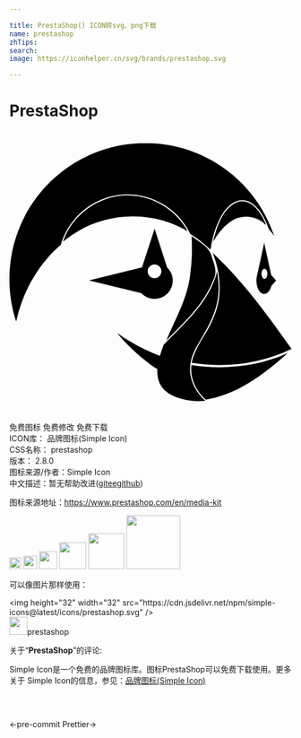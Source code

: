 ```yaml
---

title: PrestaShop() ICON转svg、png下载
name: prestashop
zhTips: 
search: 
image: https://iconhelper.cn/svg/brands/prestashop.svg

---
```


# PrestaShop  <small style="font-size: 60%;font-weight: 100"></small>

<div id="svg" class="svg-wrap">
<svg role="img" xmlns="http://www.w3.org/2000/svg" viewBox="0 0 24 24"><title>PrestaShop icon</title><path d="M11.558 1.034C5.174 1.034 0 6.21 0 12.592c0 1.258.201 2.47.574 3.597l.002-.007a12.415 12.415 0 01.53-1.787l.011-.03c.085-.222.179-.442.277-.66l.084-.181c.08-.171.165-.34.253-.507.036-.068.07-.136.108-.203.02-.038.044-.073.064-.11.094-.166.19-.332.29-.493l.075-.114c.125-.195.256-.386.393-.573l.035-.05c.144-.193.295-.38.451-.563l.1-.118c.155-.177.315-.35.481-.517l.099-.097a10.321 10.321 0 01.546-.503c.74-2.48 3.005-4.285 5.686-4.285 1.079 0 2.152.31 3.071.873a6.017 6.017 0 012.211 2.407l.007.015.04.074v.003l.004.002a9.925 9.925 0 011.567 1.198c.04.037.081.071.12.109.002 0 .006.005.007.006l-.002-.006-.001-.004v-.003l.042-.084c.377-2.384 1.43-4.102 2.67-4.102.934 0 1.762.975 2.276 2.476l.005.016.001.002c.145.158.287.331.424.521l.007.01.021.067-.02-.078c-1.542-4.569-5.863-7.857-10.952-7.857zM9.927 5.477C7.586 5.52 5.34 7.132 4.574 9.365l-.012.034a10.14 10.14 0 011.315-.895c2.806-1.656 6.479-1.646 9.278.016-.895-1.653-2.631-2.819-4.5-3.004a5.14 5.14 0 00-.728-.039zm9.834.5a1.36 1.36 0 00-.39.067c-1.265.562-1.719 2.073-2.031 3.303l-.016.072c.365-.62.808-1.215 1.396-1.642.835-.687 2.105-.655 2.916.053.308.326.141.008.031-.22-.342-.75-1.025-1.653-1.906-1.634zM21.67 7.98zm-9.32.335l-1.07 3.27-.002.005-.006.002-4.498 1.112h-.009l4.456 1.087c.105.11.227.205.36.28h.002c.042.024.085.045.129.065l.01.005c.041.018.083.033.126.047l.021.008c.04.013.08.023.12.032l.033.008a1.677 1.677 0 00.318.033 1.546 1.546 0 001.43-.948c.08-.186.123-.39.123-.604v-.011l-.001-.012c-.001-.054-.004-.107-.01-.16l-.001-.002a1.506 1.506 0 00-.026-.153l-.001-.004a1.511 1.511 0 00-.096-.288v-.003a1.521 1.521 0 00-.348-.49v-.003zm3.148.626c.048 1.008.036 2.046-.1 3.057-.17 2.018-1.19 3.798-1.972 5.616l-.03.08-.035.086c1.51-1.522 3.17-3.04 3.969-5.082.383-.636.118-1.342-.115-1.976-.17-.877-1.069-1.278-1.717-1.781zm6.172.572l-.588 2.688a1.764 1.764 0 00-.047.2c-.002.02-.007.04-.01.06a1.76 1.76 0 00-.016.222l-.002.031h.003c0 .628.297 1.136.663 1.137a.41.41 0 00.182-.045l.027-.015a.537.537 0 00.07-.047c.013-.01.024-.022.036-.033a.752.752 0 00.137-.168l.03-.054a1.23 1.23 0 00.052-.108l.017-.04c.02-.053.038-.108.053-.166l.002-.002.001-.003.404-.451-.407-.456v.001l-.02-.063zm-4.381.856c.69 1.716.85 3.707.091 5.43-.49 1.368-1.587 2.463-1.874 3.905.73.115 1.468.176 2.21.186 2.166.029 4.332-.42 6.284-1.365-2.04-2.869-4.121-5.755-6.711-8.156zm-4.948.977a.583.583 0 110 1.166.583.583 0 010-1.166zm9.352.37c.138 0 .249.19.249.426s-.111.426-.249.426c-.137 0-.248-.19-.248-.426 0-.235.11-.426.248-.426zm-4.044.184c-.016.112-.033.209-.05.29l-.006.023c-.01.05-.022.094-.033.128-.48 1.417-1.275 2.52-2.36 3.697-.147.16-.301.32-.459.484a58.883 58.883 0 01-1.196 1.205c-.112.11-.259.261-.425.436-.103.287-.22.61-.318.95-.044-.016-.086-.031-.131-.049-2.108-.815-3.519-1.904-3.519-1.904s1.086 1.414 2.915 2.74c.177.129.351.24.522.339-.075 1.194.452 2.34 2.83 2.682a4.81 4.81 0 001.228.008l-.01-.029a.062.062 0 00-.004-.01s-.167-.133-.379-.377a3.842 3.842 0 01-.584-.897 3.382 3.382 0 01-.266-.862 3.176 3.176 0 01-.006-.972c.017-.12.04-.241.072-.366.093-.374.255-.772.507-1.192l.002-.003.241-.404c1.103-1.86 1.797-3.275 1.506-5.441a8.943 8.943 0 00-.078-.476zm4.668.576l.001.008-.001-.008zm.013.203l.003.036v.01c0 .013-.003.025-.003.038 0-.014.003-.028.003-.043 0-.014-.002-.026-.003-.04zm-.012.275v.001l-.002.01-.002.014.004-.025zm1.353 5.928c-2.553 1.138-5.44 1.44-8.192 1.007-.14 1.108.384 2.218 1.214 2.93l.012.01c2.703-.433 4.975-2.168 6.966-3.946z"/></svg>
</div>
<detail full-name='prestashop'></detail>

<div class="detail-page">
<p>
<span><span class="badge-success badge">免费图标</span> <span class="badge-success badge">免费修改</span>  <span class="badge-success badge">免费下载</span> </span>
<br/>
<span>
ICON库：
<span class="badge-secondary badge">品牌图标(Simple Icon)</span> 
</span>
<br/>
<span>
CSS名称：
<span class="badge-secondary badge">prestashop</span> 
</span>

<br/>
<span>
版本：
<span class="badge-secondary badge">2.8.0</span> 
</span>
<br/>
<span>图标来源/作者：<span class="badge-light badge">Simple Icon</span></span> 
<br/>
<span class="zh-detail">中文描述：暂无<span class="help-link"><span>帮助改进</span>(<a href="https://gitee.com/liuwave/icon-helper/edit/master/json/brands/prestashop.json" target="_blank" rel="noopener noreferrer">gitee</a><a href="https://github.com/liuwave/icon-helper/edit/master/json/brands/prestashop.json" target="_blank" rel="noopener noreferrer">github</a></span>)</span><br/>
</p>
</div><div class="description description alert alert-light"><p>图标来源地址：<a href="https://www.prestashop.com/en/media-kit" target="_blank" rel="noopener noreferrer">https://www.prestashop.com/en/media-kit</a></p></div>
<div class="alert alert-dark">
<img height="21" width="21" src="https://cdn.jsdelivr.net/npm/simple-icons@latest/icons/prestashop.svg" />
<img height="24" width="24" src="https://cdn.jsdelivr.net/npm/simple-icons@latest/icons/prestashop.svg" />
<img height="32" width="32" src="https://cdn.jsdelivr.net/npm/simple-icons@latest/icons/prestashop.svg" />
<img height="48" width="48" src="https://cdn.jsdelivr.net/npm/simple-icons@latest/icons/prestashop.svg" />
<img height="64" width="64" src="https://cdn.jsdelivr.net/npm/simple-icons@latest/icons/prestashop.svg" />
<img height="96" width="96" src="https://cdn.jsdelivr.net/npm/simple-icons@latest/icons/prestashop.svg" />

</div>
<div>
  <p>可以像图片那样使用：    
  </p>
  <div class="alert alert-primary" style="font-size: 14px">
    &lt;img height="32" width="32" src="https://cdn.jsdelivr.net/npm/simple-icons@latest/icons/prestashop.svg" /&gt;
    <copy-btn content='<img height="32" width="32" src="https://cdn.jsdelivr.net/npm/simple-icons@latest/icons/prestashop.svg" />'></copy-btn>
  </div>
  <div class="alert alert-secondary">
    <img height="32" width="32" src="https://cdn.jsdelivr.net/npm/simple-icons@latest/icons/prestashop.svg" />prestashop
    <copy-btn content="prestashop" btn-title="复制图标名称"></copy-btn>
  </div>
</div>
<div class="icon-detail__container">
<p>关于“<b>PrestaShop</b>”的评论:</p>
</div>
<Vssue title="关于“PrestaShop”的评论" />
<div><p>Simple Icon是一个免费的品牌图标库。图标PrestaShop可以免费下载使用。更多关于  Simple Icon的信息，参见：<a target="_blank" href="https://iconhelper.cn/brands.html">品牌图标(Simple Icon)</a>
</p></div>


<div style="padding:2rem 0 " class="page-nav"><p class="inner"><span class="prev">←<router-link to="/icon/pre-commit.html">pre-commit</router-link></span> <span class="next"><router-link to="/icon/prettier.html">Prettier</router-link>→</span></p></div>
